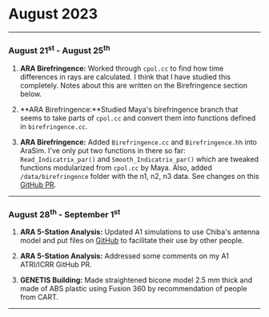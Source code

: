 # August 2023

---

### August 21<sup>st</sup> - August 25<sup>th</sup>

1. **ARA Birefringence:** Worked through `cpol.cc` to find how time differences in rays are calculated. I think that I have studied this completely. Notes about this are written on the Birefringence section below.  

2. **ARA Birefringence:**Studied Maya's birefringence branch that seems to take parts of `cpol.cc` and convert them into functions defined in `birefringence.cc`.

3. **ARA Birefringence:** Added `Birefringence.cc` and `Birefringence.hh` into AraSim. I've only put two functions in there so far: `Read_Indicatrix_par()` and `Smooth_Indicatrix_par()` which are tweaked functions modularized from `cpol.cc` by Maya. Also, added `/data/birefringence` folder with the n1, n2, n3 data. See changes on this [GitHub PR](https://github.com/AlanSalcedo/AraSim/tree/Birefringence_Alan_New). 

--- 

### August 28<sup>th</sup> - September 1<sup>st</sup>

1. **ARA 5-Station Analysis:** Updated A1 simulations to use Chiba's antenna model and put files on [GitHub](https://github.com/AlanSalcedo/A1_simulations) to facilitate their use by other people.

2. **ARA 5-Station Analysis:** Addressed some comments on my A1 ATRI/ICRR GitHub PR.

3. **GENETIS Building:** Made straightened bicone model 2.5 mm thick and made of ABS plastic using Fusion 360 by recommendation of people from CART.

---
